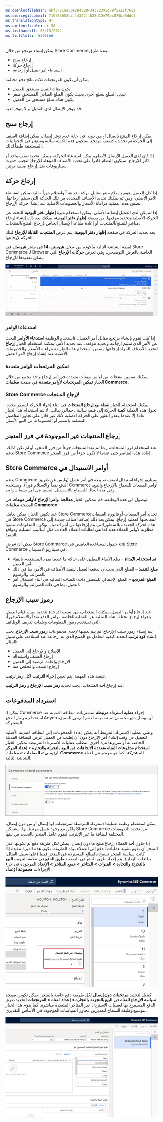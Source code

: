 ```yaml
---
ms.openlocfilehash: abf5421ae556284328434372391c79f5a22f7661
ms.sourcegitcommit: 719553652dcf44322f1628d12e79bc870ba0ddd1
ms.translationtype: HT
ms.contentlocale: ar-SA
ms.lasthandoff: 08/15/2022
ms.locfileid: "9300196"
---
```

يمكن إنشاء مرتجع من خلال Store Commerce بعدة طرق: 

- إرجاع منتج
- إرجاع حركة
- استدعاء أمر عميل أو إرجاعه 
 
يمكن أن يكون للمرتجعات ثلاث نتائج دفع مختلفة: 

- يكون هناك ائتمان مستحق للعميل
- تبديل السلع بسلع أخرى بحيث يكون المبلغ الصافي المستحق صفر
- يكون هناك مبلغ مستحق من العميل 

قد يتوفر الإيصال لدى العميل أو لا يتوفر لديه. 

## <a name="return-a-product"></a>إرجاع منتج
يمكن إرجاع المنتج بإيصال أو من دونه. في حالة عدم توفر إيصال، يمكن إضافة الصنف إلى الحركة ثم تحديده كصنف مرتجع. ستكون هذه الكمية سالبة وستؤثر في الإجماليات المستحقة طبقاً لذلك. 

إذا كان لدى العميل الإيصال الأصلي، يمكن استدعاء الحركة، ويمكن تحديد صنف واحد أو أكثر للإرجاع. سيكون النظام قادراً على تحديد الأصناف المؤهلة للإرجاع لتجنب حدوث سيناريوهات مثل إرجاع صنف مرتين. 

## <a name="return-a-transaction"></a>إرجاع حركة
إذا كان العميل يقوم بإرجاع منتج مقابل حركة دفع نقداً واستلام فوراً حالية، يمكن استدعاء الأمر الأصلي، ومن ثم يمكنك تحديد الأصناف المحددة من تلك الحركة التي سيتم إرجاعها. تضمن هذه العملية مراعاة الأسعار والخصومات الأصلية عند إنشاء حركة الإرجاع.

إذا لم يكن لدى العميل إيصاله الأصلي، يمكن استخدام ميزة **إظهار دفتر اليومية** للبحث عن الحركة الأصلية وتحديد موقعها. من صفحة **إظهار دفتر اليومية**، يمكنك بعد ذلك إنشاء إرجاع مباشر للمنتج/المنتجات أو إعادة طباعة الإيصال الخاص بإرجاع المنتج/المنتجات. 

بعد تحديد الحركة في صفحة **إظهار دفتر اليومية**، يتم عرض **المنتجات القابلة للإرجاع** لتلك الحركة لإرجاعها. 

لقطة الشاشة التالية مأخوذة من سجل **هيوستن-14** في متجر **هيوستن** في Store Commerce لـ Browser الخاصة بالعرض التوضيحي، وهي تعرض **حركات الإرجاع** التي يمكن تحديدها للإرجاع.

![لقطه شاشة لقائمة الحركات القابلة للإرجاع.](../media/returnable-transactions-ss.jpg)
 
### <a name="recall-orders"></a>استدعاء الأوامر
إذا كنت تقوم بإنشاء مرتجع مقابل أمر العميل، فاستخدم الوظيفة **استدعاء الأوامر** للبحث عن الأمر الذي سيتم إرجاعه وتحديد موقعه. عند تحديد الأمر، يمكنك استخدام الخيار **إرجاع** لتحديد الأصناف المراد إرجاعها. يضمن استخدام هذه الطريقة مراعاة الأسعار والخصومات الأصلية عند إنشاء إرجاع لأمر العميل.

### <a name="enable-returns-for-multiple-orders"></a>تمكين المرتجعات لأوامر متعددة
يمكنك تضمين منتجات من أوامر مبيعات متعددة في أمر إرجاع واحد مجمع من خلال الخيار **تمكين المرتجعات لأوامر متعددة** في صفحة **معلمات Commerce**.

### <a name="return-product-store-commerce"></a>Store Commerce لإرجاع المنتجات‬
يمكنك استخدام الخيار **نقطة بيع إرجاع المنتجات** في أثناء إجراء الحركة لسطر محدد. تحول هذه العملية **كمية** الحركة إلى قيمة سالبة بإجمالي سالب. لا يتم استخدام هذا الخيار عادةً إلا عندما يتعذر العثور على الحركة الأصلية لأنك غير قادر على تجاوز التفاصيل المتعلقة بالسعر أو الخصومات من البيع الأصلي. 

## <a name="return-products-not-in-the-stores-assortment"></a>إرجاع المنتجات غير الموجودة في فرز المتجر
عند استخدام فرز المنتجات، ربما لم تعد المنتجات جزءاً من فرز المتجر، أو لم تكن كذلك. تدعم Store Commerce إعادة هذه العناصر حتى عندما لا تكون جزءاً من فرز المتجر. 

## <a name="exchange-orders-in-store-commerce"></a>‏‫أوامر الاستبدال في Store Commerce
يدعم Commerce سيناريو إجراء استبدال لصنف تم بيعه في أمر عميل (وليس عن طريق الدفع نقداً والاستلام فوراً). ويستخدم Commerce أوامر المبيعات للسماح بالإرجاع والبيع، وفي هذه الحالة للسماح بالاستبدال، لصنف في أمر مبيعات واحد. 

للوصول إلى هذه الوظيفة، قم بتمكين الخيار **معالجة أوامر الإرجاع كأوامر مبيعات** في الصفحة **معلمات Commerce**. 

عند تكوين الخيار، يمكن لعامل Store Commerceتحديد أمر المبيعات أو فاتورة المبيعات في Store Commerce لمعالجتها كعملية إرجاع. يمكن بعد ذلك إضافة أصناف جديدة إلى هذه الحركة الجديدة بالسطور التي يتم إرجاعها من أمر العميل. وتكون المعلومات نفسها مطلوبة لأوامر العملاء هذه كما هي لطلبات العملاء العادية، مثل أساليب التسليم ومواقع التنفيذ. 

يمكن أن تعرض Store Commerce ثلاثة حقول لمساعدة العاملين في Store Commerce في سيناريو الاستبدال: 

- **‏‫تم استخدام الإيداع‬** - مبلغ الإيداع المطبق على حركة ما عندما يقوم المستخدم بانتقاء أمر العميل‬.
- **مبلغ التنفيذ** – المبلغ الذي يجب أن يدفعه العميل لتنفيذ الأصناف في الأمر، بما في ذلك الضرائب والرسوم.
- **المبلغ المرتجع** – المبلغ الإجمالي للسطور ذات الكميات السالبة في أثناء استبدال أمر العميل، بما في ذلك الضرائب والرسوم. 

## <a name="return-reason-codes"></a>رموز سبب الإرجاع
عند إرجاع أوامر العميل، يمكنك استخدام رموز سبب الإرجاع لتحديد سبب قيام العميل بإجراء إرجاع. تختلف هذه العملية عن العملية الخاصة بأوامر الدفع نقداً والاستلام فوراً، التي تستخدم رموز المعلومات وملفات تعريف الوظائف. 

يتم إنشاء رموز سبب الإرجاع، ثم يتم تعيينها لإحدى مجموعات **رموز سبب الإرجاع**. يجب إنشاء **كود ترتيب** لتحديد كيفية التعامل مع المنتج الذي تم إرجاعه عند استلامه، على سبيل المثال:

- الإصلاح والإرجاع إلى العميل
- إرجاع الصنف واستبداله
- الإرجاع وإعادة الرصيد إلى العميل
- إرجاع الصنف والتخلص منه 
 
لتنفيذ هذه المهمة، يتم تعيين **إجراء الترتيب** لكل **رمز ترتيب**. 

عند إرجاع أحد المنتجات، يجب تحديد **رمز سبب الإرجاع** و **رمز الترتيب**. 


## <a name="refund-payments"></a>استرداد المدفوعات

يمكن لـ Commerce إجراء **عملية استرداد مرتبطة** لمشتريات البطاقة المدينة عند استخدام موصل الدفع Adyen أو موصل دفع مخصص تم تصميمه لدعم الرموز المميزة المشتركة. 

وتعني عملية الاسترداد المرتبط أنه يمكن إعادة المدفوعات إلى البطاقة المدينة الأصلية للعميل في وقت إنشاء أمر الإرجاع دون أن يُطلب من العميل عرض البطاقة المدينة الخاصة به أو تمريرها مرة أخرى. تتطلب عمليات الاسترداد المرتبطة تمكين الخيار **استخدام مدفوعات القناة متعددة الاتجاهات** في **البيع بالتجزئة والتجارة > إعداد المركز الرئيسي > المعلمات > معلمات Commerce المشتركة**، كما هو موضح في لقطة الشاشة التالية. 

[ ![لقطة شاشة للخيار استخدام مدفوعات القناة متعددة الاتجاهات.](../media/omni-channel-payments-ss.jpg) ](../media/omni-channel-payments-ss.jpg#lightbox)

يمكن استخدام وظيفة عملية الاسترداد المرتبطة لمرتجعات لها إيصال أو من دون إيصال، ولكن مع وجود عميل مرتبط بها. ستتمكن Store Commerce من تحديد التفويضات المختلفة لبطاقة ما عبر الإنترنت ليقوم عامل المتجر بالتحديد من بينها. 

إذا حاول أحد العملاء إرجاع منتج ما دون إيصال، يمكن لكل طريقة دفع تم تكوينها على المتجر أن تقوم بتقييد عمليات الدفع إلى العملاء بهذه الطريقة. تكون هذه الميزة مفيدة إذا كانت سياسة المتجر تسمح بالمبالغ المستردة في المتجر فقط (على سبيل المثال، بطاقات الهدايا). يتم إعداد طرق الدفع في الصفحة **طرق الدفع** في علامة التبويب **البيع بالتجزئة والتجارة > القنوات > المتاجر > جميع المتاجر > الإعداد** الموجودة في جزء الإجراءات **مجموعة الإعداد**. 

![لقطة شاشة لصفحة طرق الدفع في Dynamics 365 Commerce.](../media/payment-methods-ssm.jpg)
 
كبديل لتحديد **مرتجعات دون إيصال** لكل طريقة دفع خاصة بالمتجر، يمكن تكوين صفحة **سياسة الإرجاع للقناة** في **البيع بالتجزئة والتجارة > إعداد القناة > المرتجعات** لتحديد طرق الدفع المسموح بها لعمليات الاسترداد عبر المتاجر المتعددة مباشرة. كما يقوم هذا الخيار بتوسيع وظيفة السماح للمديرين بتجاوز السياسات الموجودة في الأساس التقديري. 

[ ![لقطة شاشة لصفحة سياسة الإرجاع للقناة في Dynamics 365 Commerce.](../media/channel-return-policy-ss.jpg) ](../media/channel-return-policy-ss.jpg#lightbox)


